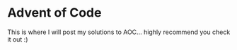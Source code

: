# Advent of Code
This is where I will post my solutions to AOC... highly recommend you check it out :)
